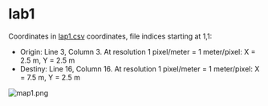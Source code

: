 # lab1

Coordinates in [lap1.csv](lap1.csv) coordinates, file indices starting at 1,1:
- Origin: Line 3, Column 3. At resolution 1 pixel/meter = 1 meter/pixel: X = 2.5 m, Y = 2.5 m
- Destiny: Line 16, Column 16. At resolution 1 pixel/meter = 1 meter/pixel: X = 7.5 m, Y = 2.5 m

![map1.png](map1.png)
